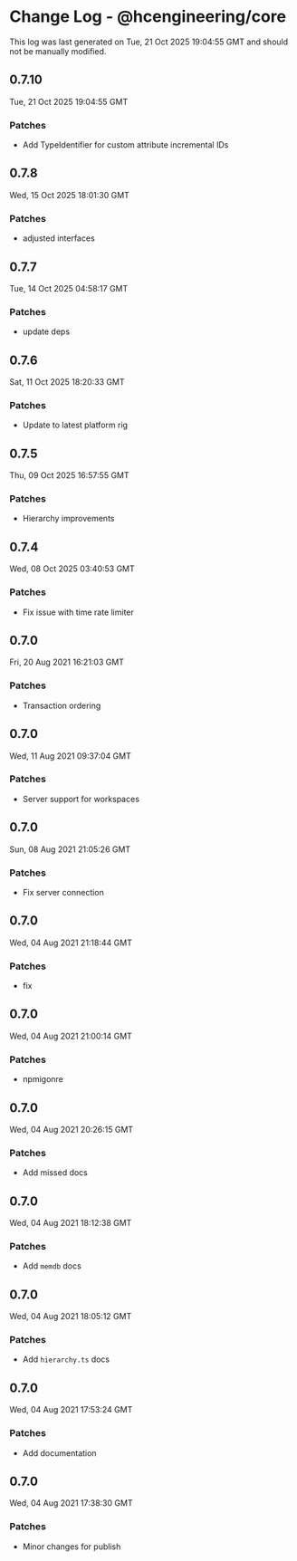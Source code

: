 # Change Log - @hcengineering/core

This log was last generated on Tue, 21 Oct 2025 19:04:55 GMT and should not be manually modified.

## 0.7.10
Tue, 21 Oct 2025 19:04:55 GMT

### Patches

- Add TypeIdentifier for custom attribute incremental IDs

## 0.7.8
Wed, 15 Oct 2025 18:01:30 GMT

### Patches

- adjusted interfaces

## 0.7.7
Tue, 14 Oct 2025 04:58:17 GMT

### Patches

- update deps

## 0.7.6
Sat, 11 Oct 2025 18:20:33 GMT

### Patches

- Update to latest platform rig

## 0.7.5
Thu, 09 Oct 2025 16:57:55 GMT

### Patches

- Hierarchy improvements

## 0.7.4
Wed, 08 Oct 2025 03:40:53 GMT

### Patches

- Fix issue with time rate limiter

## 0.7.0
Fri, 20 Aug 2021 16:21:03 GMT

### Patches

- Transaction ordering

## 0.7.0
Wed, 11 Aug 2021 09:37:04 GMT

### Patches

- Server support for workspaces

## 0.7.0
Sun, 08 Aug 2021 21:05:26 GMT

### Patches

- Fix server connection

## 0.7.0
Wed, 04 Aug 2021 21:18:44 GMT

### Patches

- fix

## 0.7.0
Wed, 04 Aug 2021 21:00:14 GMT

### Patches

- npmigonre

## 0.7.0
Wed, 04 Aug 2021 20:26:15 GMT

### Patches

- Add missed docs

## 0.7.0
Wed, 04 Aug 2021 18:12:38 GMT

### Patches

- Add `memdb` docs

## 0.7.0
Wed, 04 Aug 2021 18:05:12 GMT

### Patches

- Add `hierarchy.ts` docs

## 0.7.0
Wed, 04 Aug 2021 17:53:24 GMT

### Patches

- Add documentation

## 0.7.0
Wed, 04 Aug 2021 17:38:30 GMT

### Patches

- Minor changes for publish

